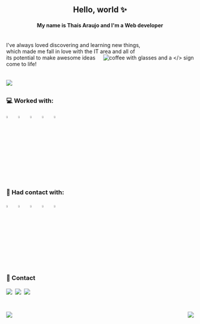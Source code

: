 ## <p align=center>Hello, world :sparkles:</p>

#### <p align=center>My name is Thaís Araujo and I'm a Web developer</p>

<p align=left><br>I've always loved discovering and learning new things, 
<br>which made me fall in love with the IT area and all of
<img align=right src="https://i.imgur.com/pkVQLw5.png" alt="coffee with glasses and a </> sign">
<br>its potential to make awesome ideas come to life! 
<br>
<br><br><a href="https://thaisaraujo.vercel.app/" target=”_blank”><img src="https://img.shields.io/badge/%E2%99%A1-Portfolio-%2300684c?style=plastic" /></a></p>

##

### 💻 Worked with:
<img src="https://cdn.jsdelivr.net/gh/devicons/devicon/icons/html5/html5-original.svg" width="4%" title="HTML5" alt="HTML5" />&nbsp;&nbsp;
<img src="https://cdn.jsdelivr.net/gh/devicons/devicon/icons/css3/css3-original.svg" width="4%" title="CSS3" alt="CSS3" />&nbsp;&nbsp;
<img src="https://cdn.jsdelivr.net/gh/devicons/devicon/icons/sass/sass-original.svg" width="4%" title="Sass" alt="Sass" />&nbsp;&nbsp;
<img src="https://cdn.jsdelivr.net/gh/devicons/devicon/icons/figma/figma-original.svg" width="4%" title="Figma" alt="Figma" />&nbsp;&nbsp;
<img src="https://cdn.jsdelivr.net/gh/devicons/devicon/icons/bootstrap/bootstrap-original.svg" width="4%" title="Bootstrap" alt="Bootstrap" />
<br><br>
### 🌱 Had contact with:
<img src="https://cdn.jsdelivr.net/gh/devicons/devicon/icons/react/react-original.svg" width="4%" title="React JS" alt="React JS" />&nbsp;&nbsp;
<img src="https://cdn.jsdelivr.net/gh/devicons/devicon/icons/javascript/javascript-original.svg" width="4%" title="JavaScript" alt="JavaScript" />&nbsp;&nbsp;
<img src="https://cdn.jsdelivr.net/gh/devicons/devicon/icons/git/git-original.svg" width="4%" title="Git" alt="Git" />&nbsp;&nbsp;
<img src="https://cdn.jsdelivr.net/gh/devicons/devicon/icons/python/python-original.svg" width="4%" title="Python" alt="Python" />&nbsp;&nbsp;
<img src="https://cdn.jsdelivr.net/gh/devicons/devicon/icons/mysql/mysql-original.svg" width="4%" title="MySQL" alt="MySQL" />
<br>

##

### <div>💬 Contact

<a href="https://www.linkedin.com/in/thaiscdaraujo/" target=”_blank”><img align=center src="https://img.shields.io/badge/LinkedIn-0077B5?style=for-the-badge&logo=linkedin&logoColor=white&style=plastic"></a>&nbsp;
  <a href="https://www.instagram.com/thaiscdaraujo/" target=”_blank”><img align=center src="https://img.shields.io/badge/Instagram-E4405F?style=for-the-badge&logo=instagram&logoColor=white&style=shield"></a>&nbsp;
<a href="mailto:thaiscdaraujo95@gmail.com" target=”_blank”><img align=center src="https://img.shields.io/badge/Gmail-D14836?style=for-the-badge&logo=gmail&logoColor=white&style=shield"></a>

##

<br><a href="https://github.com/thais95/github-readme-stats">
  <img src="https://github-readme-stats.vercel.app/api?username=thais95&count_private=true&show_icons=true&theme=gotham&border_color=000001&include_all_commits=true&hide_rank=true" />
</a>
<a href="https://github.com/thais95/convoychat">
  <img align="right" src="https://github-readme-stats.vercel.app/api/top-langs/?username=thais95&theme=gotham&border_color=000001" />
</a>
